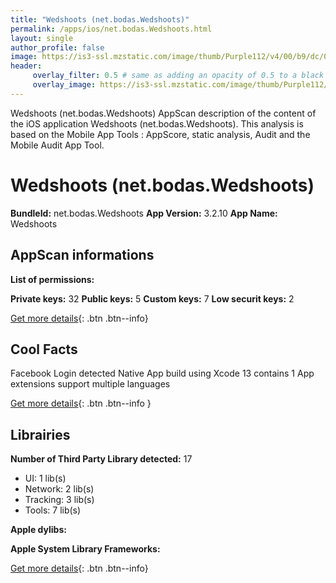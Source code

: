 ```yaml
---
title: "Wedshoots (net.bodas.Wedshoots)"
permalink: /apps/ios/net.bodas.Wedshoots.html
layout: single
author_profile: false
image: https://is3-ssl.mzstatic.com/image/thumb/Purple112/v4/00/b9/dc/00b9dc71-47d5-1c03-00c7-3a661fd273bd/AppIcon-0-0-1x_U007emarketing-0-0-0-7-0-0-sRGB-0-0-0-GLES2_U002c0-512MB-85-220-0-0.png/512x512bb.jpg
header: 
     overlay_filter: 0.5 # same as adding an opacity of 0.5 to a black background
     overlay_image: https://is3-ssl.mzstatic.com/image/thumb/Purple112/v4/00/b9/dc/00b9dc71-47d5-1c03-00c7-3a661fd273bd/AppIcon-0-0-1x_U007emarketing-0-0-0-7-0-0-sRGB-0-0-0-GLES2_U002c0-512MB-85-220-0-0.png/512x512bb.jpg
---
```

Wedshoots (net.bodas.Wedshoots) AppScan description of the content of the iOS application Wedshoots (net.bodas.Wedshoots). This analysis is based on the Mobile App Tools : AppScore, static analysis, Audit and the Mobile Audit App Tool.

# Wedshoots (net.bodas.Wedshoots)

**BundleId:** net.bodas.Wedshoots
**App Version:** 3.2.10
**App Name:** Wedshoots


## AppScan informations 

**List of permissions:** 
  
  
**Private keys:** 32
**Public keys:** 5
**Custom keys:** 7
**Low securit keys:** 2
  
[Get more details](/pricing.html){: .btn .btn--info}

## Cool Facts

Facebook Login detected
Native App
build using Xcode 13
contains 1 App extensions
support multiple languages
  
[Get more details](/pricing.html){: .btn .btn--info }

## Librairies 
**Number of Third Party Library detected:** 17
- UI: 1 lib(s)
- Network: 2 lib(s)
- Tracking: 3 lib(s)
- Tools: 7 lib(s)


**Apple dylibs:**


**Apple System Library Frameworks:**


  
[Get more details](/pricing.html){: .btn .btn--info}

